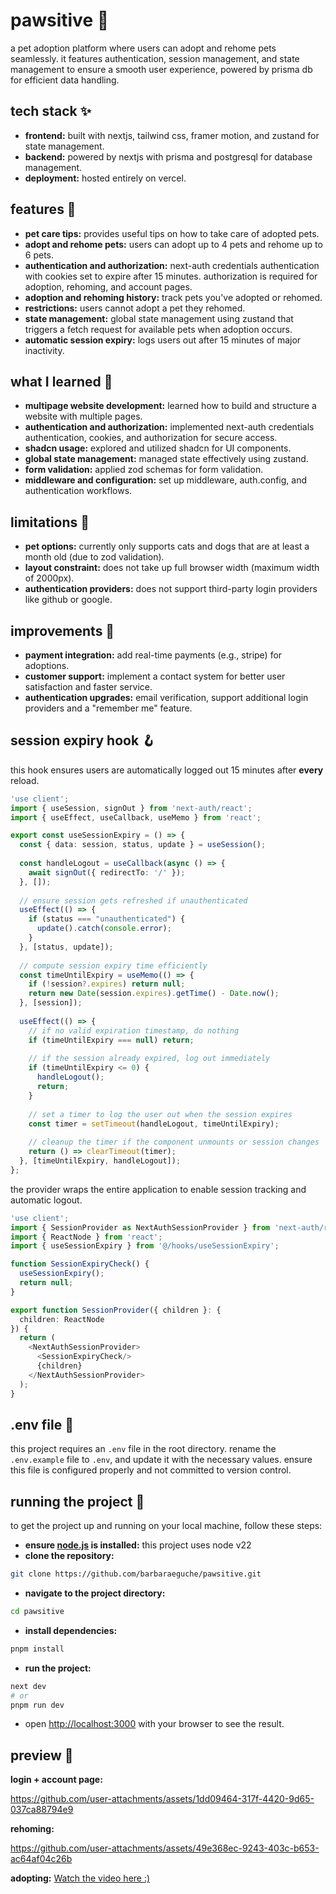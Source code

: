 # pawsitive 🐾
a pet adoption platform where users can adopt and rehome pets seamlessly. 
it features authentication, session management, and state management to ensure a smooth user experience, 
powered by prisma db for efficient data handling.

## tech stack ✨
- **frontend:** built with nextjs, tailwind css, framer motion, and zustand for state management.  
- **backend:** powered by nextjs with prisma and postgresql for database management.  
- **deployment:** hosted entirely on vercel.

## features 👾
- **pet care tips:** provides useful tips on how to take care of adopted pets.
- **adopt and rehome pets:** users can adopt up to 4 pets and rehome up to 6 pets.
- **authentication and authorization:** next-auth credentials authentication with cookies set to expire after 15 minutes. authorization is required for adoption, rehoming, and account pages.
- **adoption and rehoming history:** track pets you've adopted or rehomed.
- **restrictions:** users cannot adopt a pet they rehomed.
- **state management:** global state management using zustand that triggers a fetch request for available pets when adoption occurs.
- **automatic session expiry:** logs users out after 15 minutes of major inactivity.

## what I learned 💭
- **multipage website development:** learned how to build and structure a website with multiple pages.
- **authentication and authorization:** implemented next-auth credentials authentication, cookies, and authorization for secure access.
- **shadcn usage:** explored and utilized shadcn for UI components.
- **global state management:** managed state effectively using zustand.
- **form validation:** applied zod schemas for form validation.
- **middleware and configuration:** set up middleware, auth.config, and authentication workflows.

## limitations 🚨
- **pet options:** currently only supports cats and dogs that are at least a month old (due to zod validation). 
- **layout constraint:** does not take up full browser width (maximum width of 2000px). 
- **authentication providers:** does not support third-party login providers like github or google.

## improvements 🌱
- **payment integration:** add real-time payments (e.g., stripe) for adoptions.
- **customer support:** implement a contact system for better user satisfaction and faster service.
- **authentication upgrades:** email verification, support additional login providers and a "remember me" feature.

## session expiry hook 🪝
this hook ensures users are automatically logged out 15 minutes after **every** reload.
```typescript
'use client';
import { useSession, signOut } from 'next-auth/react';
import { useEffect, useCallback, useMemo } from 'react';

export const useSessionExpiry = () => {
  const { data: session, status, update } = useSession();
	
  const handleLogout = useCallback(async () => {
    await signOut({ redirectTo: '/' });
  }, []);
	
  // ensure session gets refreshed if unauthenticated
  useEffect(() => {
    if (status === "unauthenticated") {
      update().catch(console.error);
    }
  }, [status, update]);
	
  // compute session expiry time efficiently
  const timeUntilExpiry = useMemo(() => {
    if (!session?.expires) return null;
    return new Date(session.expires).getTime() - Date.now();
  }, [session]);
	
  useEffect(() => {
    // if no valid expiration timestamp, do nothing
    if (timeUntilExpiry === null) return;
		
    // if the session already expired, log out immediately
    if (timeUntilExpiry <= 0) {
      handleLogout();
      return;
    }
		
    // set a timer to log the user out when the session expires
    const timer = setTimeout(handleLogout, timeUntilExpiry);
		
    // cleanup the timer if the component unmounts or session changes
    return () => clearTimeout(timer);
  }, [timeUntilExpiry, handleLogout]);
};
```

the provider wraps the entire application to enable session tracking and automatic logout.
```typescript jsx
'use client';
import { SessionProvider as NextAuthSessionProvider } from 'next-auth/react';
import { ReactNode } from 'react';
import { useSessionExpiry } from '@/hooks/useSessionExpiry';

function SessionExpiryCheck() {
  useSessionExpiry();
  return null;
}

export function SessionProvider({ children }: {
  children: ReactNode
}) {
  return (
    <NextAuthSessionProvider>
      <SessionExpiryCheck/>
      {children}
    </NextAuthSessionProvider>
  );
}
```

## .env file 📄
this project requires an `.env` file in the root directory. rename the `.env.example` file to `.env`, and update it with the necessary values. ensure this file is configured properly and not committed to version control.

## running the project 🏁
to get the project up and running on your local machine, follow these steps:

- **ensure [node.js](https://nodejs.org/en) is installed:** this project uses node v22
- **clone the repository:**
```bash
git clone https://github.com/barbaraeguche/pawsitive.git
```
- **navigate to the project directory:**
```bash
cd pawsitive
```
- **install dependencies:**
```bash
pnpm install
```
- **run the project:**
```bash
next dev
# or
pnpm run dev
```
- open [http://localhost:3000](http://localhost:3000) with your browser to see the result.

## preview 📸
**login + account page:**

https://github.com/user-attachments/assets/1dd09464-317f-4420-9d65-037ca88794e9

**rehoming:**

https://github.com/user-attachments/assets/49e368ec-9243-403c-b653-ac64af04c26b

**adopting:** [Watch the video here :)](https://youtu.be/aQ7MYwd1sK8)

